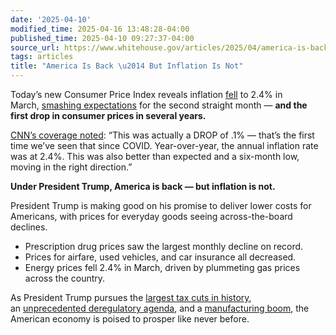 ```yaml
---
date: '2025-04-10'
modified_time: 2025-04-16 13:48:28-04:00
published_time: 2025-04-10 09:27:37-04:00
source_url: https://www.whitehouse.gov/articles/2025/04/america-is-back-but-inflation-is-not/
tags: articles
title: "America Is Back \u2014 But Inflation Is Not"
---
```

 
Today’s new Consumer Price Index reveals
inflation [fell](https://www.cnbc.com/2025/04/10/inflation-rate-eases-to-2point4percent-in-march-lower-than-expected.html) to
2.4% in March, [smashing
expectations](https://www.cnbc.com/2025/04/10/inflation-rate-eases-to-2point4percent-in-march-lower-than-expected.html) for
the second straight month — **and the first drop in consumer prices in
several years.**

[CNN’s coverage
noted](https://x.com/RapidResponse47/status/1910317558302941380): “This
was actually a DROP of .1% — that’s the first time we’ve seen that since
COVID. Year-over-year, the annual inflation rate was at 2.4%. This was
also better than expected and a six-month low, moving in the right
direction.”

**Under President Trump, America is back — but inflation is not.**

President Trump is making good on his promise to deliver lower costs for
Americans, with prices for everyday goods seeing across-the-board
declines.

-   Prescription drug prices saw the largest monthly decline on record.
-   Prices for airfare, used vehicles, and car insurance all decreased.
-   Energy prices fell 2.4% in March, driven by plummeting gas prices
    across the country.

As President Trump pursues the [largest tax cuts in
history](https://www.whitehouse.gov/articles/2025/04/heres-what-happens-if-trump-tax-cuts-arent-extended/),
an [unprecedented deregulatory
agenda](https://www.whitehouse.gov/articles/2025/04/president-trumps-actions-will-save-nearly-11000-per-family-of-four-over-the-coming-years/),
and a [manufacturing
boom](https://www.whitehouse.gov/articles/2025/03/president-trump-is-remaking-america-into-a-manufacturing-superpower/),
the American economy is poised to prosper like never before.
